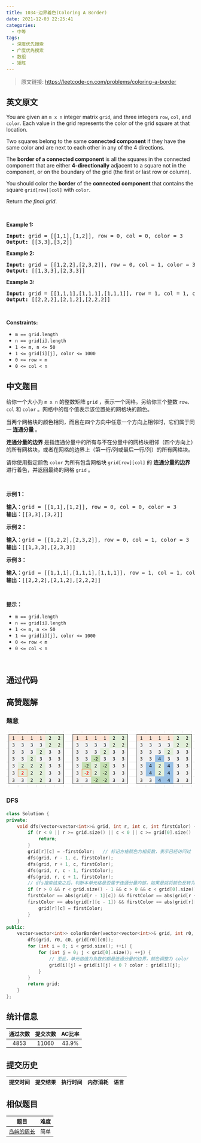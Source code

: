 ```yaml
---
title: 1034-边界着色(Coloring A Border)
date: 2021-12-03 22:25:41
categories:
  - 中等
tags:
  - 深度优先搜索
  - 广度优先搜索
  - 数组
  - 矩阵
---
```


> 原文链接: https://leetcode-cn.com/problems/coloring-a-border


## 英文原文
<div><p>You are given an <code>m x n</code> integer matrix <code>grid</code>, and three integers <code>row</code>, <code>col</code>, and <code>color</code>. Each value in the grid represents the color of the grid square at that location.</p>

<p>Two squares belong to the same <strong>connected component</strong> if they have the same color and are next to each other in any of the 4 directions.</p>

<p>The <strong>border of a connected component</strong> is all the squares in the connected component that are either <strong>4-directionally</strong> adjacent to a square not in the component, or on the boundary of the grid (the first or last row or column).</p>

<p>You should color the <strong>border</strong> of the <strong>connected component</strong> that contains the square <code>grid[row][col]</code> with <code>color</code>.</p>

<p>Return <em>the final grid</em>.</p>

<p>&nbsp;</p>
<p><strong>Example 1:</strong></p>
<pre><strong>Input:</strong> grid = [[1,1],[1,2]], row = 0, col = 0, color = 3
<strong>Output:</strong> [[3,3],[3,2]]
</pre><p><strong>Example 2:</strong></p>
<pre><strong>Input:</strong> grid = [[1,2,2],[2,3,2]], row = 0, col = 1, color = 3
<strong>Output:</strong> [[1,3,3],[2,3,3]]
</pre><p><strong>Example 3:</strong></p>
<pre><strong>Input:</strong> grid = [[1,1,1],[1,1,1],[1,1,1]], row = 1, col = 1, color = 2
<strong>Output:</strong> [[2,2,2],[2,1,2],[2,2,2]]
</pre>
<p>&nbsp;</p>
<p><strong>Constraints:</strong></p>

<ul>
	<li><code>m == grid.length</code></li>
	<li><code>n == grid[i].length</code></li>
	<li><code>1 &lt;= m, n &lt;= 50</code></li>
	<li><code>1 &lt;= grid[i][j], color &lt;= 1000</code></li>
	<li><code>0 &lt;= row &lt; m</code></li>
	<li><code>0 &lt;= col &lt; n</code></li>
</ul>
</div>

## 中文题目
<div><p>给你一个大小为 <code>m x n</code> 的整数矩阵 <code>grid</code> ，表示一个网格。另给你三个整数&nbsp;<code>row</code>、<code>col</code> 和 <code>color</code> 。网格中的每个值表示该位置处的网格块的颜色。</p>

<p>当两个网格块的颜色相同，而且在四个方向中任意一个方向上相邻时，它们属于同一<strong> 连通分量 </strong>。</p>

<p><strong>连通分量的边界</strong><strong> </strong>是指连通分量中的所有与不在分量中的网格块相邻（四个方向上）的所有网格块，或者在网格的边界上（第一行/列或最后一行/列）的所有网格块。</p>

<p>请你使用指定颜色&nbsp;<code>color</code> 为所有包含网格块&nbsp;<code>grid[row][col]</code> 的 <strong>连通分量的边界</strong> 进行着色，并返回最终的网格&nbsp;<code>grid</code> 。</p>

<p>&nbsp;</p>

<p><strong>示例 1：</strong></p>

<pre>
<strong>输入：</strong>grid = [[1,1],[1,2]], row = 0, col = 0, color = 3
<strong>输出：</strong>[[3,3],[3,2]]</pre>

<p><strong>示例 2：</strong></p>

<pre>
<strong>输入：</strong>grid = [[1,2,2],[2,3,2]], row = 0, col = 1, color = 3
<strong>输出：</strong>[[1,3,3],[2,3,3]]</pre>

<p><strong>示例 3：</strong></p>

<pre>
<strong>输入：</strong>grid = [[1,1,1],[1,1,1],[1,1,1]], row = 1, col = 1, color = 2
<strong>输出：</strong>[[2,2,2],[2,1,2],[2,2,2]]</pre>

<p>&nbsp;</p>

<p><strong>提示：</strong></p>

<ul>
	<li><code>m == grid.length</code></li>
	<li><code>n == grid[i].length</code></li>
	<li><code>1 &lt;= m, n &lt;= 50</code></li>
	<li><code>1 &lt;= grid[i][j], color &lt;= 1000</code></li>
	<li><code>0 &lt;= row &lt; m</code></li>
	<li><code>0 &lt;= col &lt; n</code></li>
</ul>

<p>&nbsp;</p>
</div>

## 通过代码
<RecoDemo>
</RecoDemo>


## 高赞题解
### 题意
![image.png](../images/coloring-a-border-0.png)

### DFS

```cpp
class Solution {
private:
    void dfs(vector<vector<int>>& grid, int r, int c, int firstColor) {
        if (r < 0 || r >= grid.size() || c < 0 || c >= grid[0].size() || grid[r][c] != firstColor) {
            return;
        }
        grid[r][c] = -firstColor;   // 标记方格颜色为相反数，表示已经访问过
        dfs(grid, r - 1, c, firstColor);
        dfs(grid, r + 1, c, firstColor);
        dfs(grid, r, c - 1, firstColor);
        dfs(grid, r, c + 1, firstColor);
        // dfs搜索结束之后，判断本单元格是否属于连通分量内部，如果是就将颜色反转为正数
        if (r > 0 && r < grid.size() - 1 && c > 0 && c < grid[0].size() - 1 &&
        firstColor == abs(grid[r - 1][c]) && firstColor == abs(grid[r + 1][c]) &&
        firstColor == abs(grid[r][c - 1]) && firstColor == abs(grid[r][c + 1])) {
            grid[r][c] = firstColor;
        }
    }
public:
    vector<vector<int>> colorBorder(vector<vector<int>>& grid, int r0, int c0, int color) {
        dfs(grid, r0, c0, grid[r0][c0]);
        for (int i = 0; i < grid.size(); ++i) {
            for (int j = 0; j < grid[0].size(); ++j) {
                // 至此，单元格值为负数的都是连通分量的边界，颜色调整为 color
                grid[i][j] = grid[i][j] < 0 ? color : grid[i][j];
            }
        }
        return grid;
    }
};
```

## 统计信息
| 通过次数 | 提交次数 | AC比率 |
| :------: | :------: | :------: |
|    4853    |    11060    |   43.9%   |

## 提交历史
| 提交时间 | 提交结果 | 执行时间 |  内存消耗  | 语言 |
| :------: | :------: | :------: | :--------: | :--------: |


## 相似题目
|                             题目                             | 难度 |
| :----------------------------------------------------------: | :---------: |
| [岛屿的周长](https://leetcode-cn.com/problems/island-perimeter/) | 简单|

